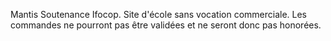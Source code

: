 Mantis
Soutenance Ifocop. 
Site d'école sans vocation commerciale. 
Les commandes ne pourront pas être validées et ne seront donc pas honorées.
